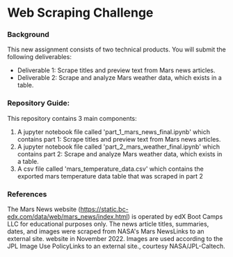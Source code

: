 # Web Scraping Challenge

### Background
This new assignment consists of two technical products. You will submit the following deliverables:
- Deliverable 1: Scrape titles and preview text from Mars news articles.
- Deliverable 2: Scrape and analyze Mars weather data, which exists in a table.

### Repository Guide:
This repository contains 3 main components:
  1. A jupyter notebook file called 'part_1_mars_news_final.ipynb' which contains part 1: Scrape titles and preview text from Mars news articles. 
  2. A jupyter notebook file called 'part_2_mars_weather_final.ipynb' which contains part 2: Scrape and analyze Mars weather data, which exists in a table.
  3. A csv file called 'mars_temperature_data.csv' which contains the exported mars temperature data table that was scraped in part 2

### References
The Mars News website (https://static.bc-edx.com/data/web/mars_news/index.html) is operated by edX Boot Camps LLC for educational purposes only. The news article titles, summaries, dates, and images were scraped from NASA's Mars NewsLinks to an external site. website in November 2022. Images are used according to the JPL Image Use PolicyLinks to an external site., courtesy NASA/JPL-Caltech.
